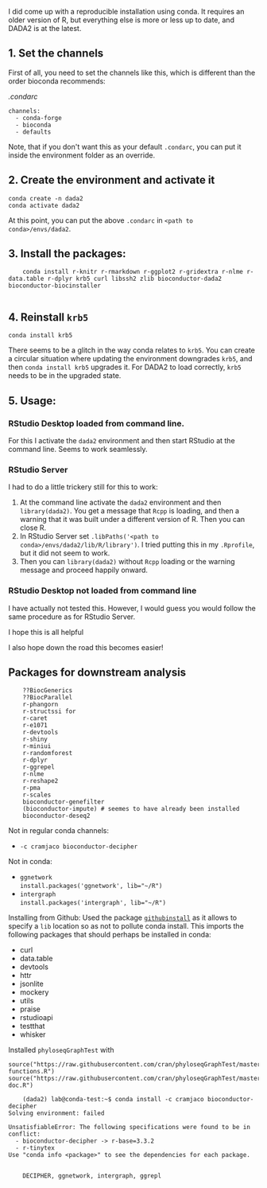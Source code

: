 I did come up with a reproducible installation using conda. It requires an older version of R, but everything else is more or less up to date, and DADA2 is at the latest.

## 1. Set the channels
First of all, you need to set the channels like this, which is different than the order bioconda recommends:

_.condarc_
```
channels:
  - conda-forge
  - bioconda
  - defaults
```

Note, that if you don't want this as your default `.condarc`, you can put it inside the environment folder as an override.

## 2. Create the environment and activate it
```
conda create -n dada2
conda activate dada2
```

At this point, you can put the above `.condarc` in `<path to conda>/envs/dada2`.

## 3. Install the packages:

```
    conda install r-knitr r-rmarkdown r-ggplot2 r-gridextra r-nlme r-data.table r-dplyr krb5 curl libssh2 zlib bioconductor-dada2 bioconductor-biocinstaller
    
```
## 4. Reinstall `krb5`
    conda install krb5   
There seems to be a glitch in the way conda relates to `krb5`. You can create a circular situation where updating the environment downgrades `krb5`, and then `conda install krb5` upgrades it. For DADA2 to load correctly, `krb5` needs to be in the upgraded state.

## 5. Usage:
### RStudio Desktop loaded from command line.
For this I activate the `dada2` environment and then start RStudio at the command line. Seems to work seamlessly.

### RStudio Server
I had to do a little trickery still for this to work:
1. At the command line activate the `dada2` environment and then `library(dada2)`. You get a message that `Rcpp` is loading, and then a warning that it was built under a different version of R. Then you can close R.
2. In RStudio Server set `.libPaths('<path to conda>/envs/dada2/lib/R/library')`. I tried putting this in my `.Rprofile`, but it did not seem to work.
3. Then you can `library(dada2)` without `Rcpp` loading or the warning message and proceed happily onward.

### RStudio Desktop not loaded from command line
I have actually not tested this. However, I would guess you would follow the same procedure as for RStudio Server.

I hope this is all helpful

I also hope down the road this becomes easier!


## Packages for downstream analysis
```
    ??BiocGenerics
    ??BiocParallel
    r-phangorn
    r-structssi for 
    r-caret 
    r-e1071
    r-devtools
    r-shiny
    r-miniui
    r-randomforest
    r-dplyr
    r-ggrepel
    r-nlme
    r-reshape2
    r-pma
    r-scales
    bioconductor-genefilter
    (bioconductor-impute) # seemes to have already been installed
    bioconductor-deseq2
```

Not in regular conda channels:
* `-c cramjaco bioconductor-decipher`

Not in conda:
* `ggnetwork`  
  `install.packages('ggnetwork', lib="~/R")`
* `intergraph`  
  `install.packages('intergraph', lib="~/R")`

Installing from Github:
Used the package [`githubinstall`](https://cran.r-project.org/web/packages/githubinstall/vignettes/githubinstall.html) as it allows to specify a `lib` location so as not to pollute conda install. This imports the following packages that should perhaps be installed in conda:

* curl
* data.table
* devtools
* httr
* jsonlite
* mockery
* utils
* praise
* rstudioapi
* testthat
* whisker

 
Installed `phyloseqGraphTest` with
```
source("https://raw.githubusercontent.com/cran/phyloseqGraphTest/master/R/graphtest-functions.R")
source("https://raw.githubusercontent.com/cran/phyloseqGraphTest/master/R/package-doc.R")
```

```   
    (dada2) lab@conda-test:~$ conda install -c cramjaco bioconductor-decipher
Solving environment: failed

UnsatisfiableError: The following specifications were found to be in conflict:
  - bioconductor-decipher -> r-base=3.3.2
  - r-tinytex
Use "conda info <package>" to see the dependencies for each package.

    
    DECIPHER, ggnetwork, intergraph, ggrepl
    
```
